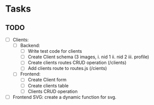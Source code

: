 # Tasks

## TODO

- [ ] Clients:
    - [ ] Backend: 
        - [ ] Write test code for clients
        - [ ] Create Client schema (3 images, i. nid 1 ii. nid 2 iii. profile)
        - [ ] Create clients routes CRUD operation (/clients)
        - [ ] Add clients route to routes.js (/cients)
    - [ ] Frontend:
        - [ ] Create Client form
        - [ ] Create clients table
        - [ ] Clients CRUD operation
- [ ] Frontend SVG: create a dynamic function for svg.

